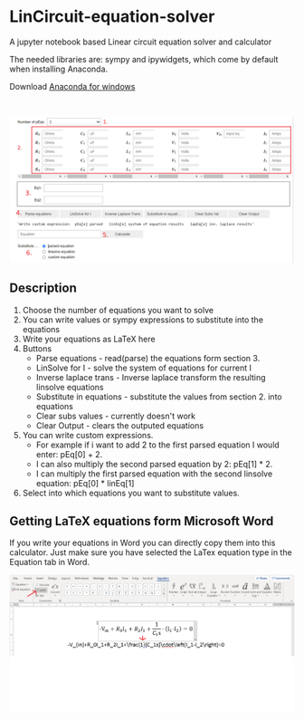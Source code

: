 # LinCircuit-equation-solver
A jupyter notebook based Linear circuit equation solver and calculator

The needed libraries are: sympy and ipywidgets, which come by default when installing Anaconda.

Download [Anaconda for windows](https://www.anaconda.com/products/individual)

⠀

![Linear Circuit Equation claculator layout](readme_assets/linsolve-explanation.png)

## Description
1. Choose the number of equations you want to solve
2. You can write values or sympy expressions to substitute into the equations
3. Write your equations as LaTeX here
4. Buttons
    * Parse equations - read(parse) the equations form section 3.
    * LinSolve for I - solve the system of equations for current I
    * Inverse laplace trans - Inverse laplace transform the resulting linsolve equations
    * Substitute in equations - substitute the values from section 2. into equations
    * Clear subs values - currently doesn't work
    * Clear Output - clears the outputed equations
5. You can write custom expressions.
    * For example if i want to add 2 to the first parsed equation I would enter: pEq[0] + 2.
    * I can also multiply the second parsed equation by 2: pEq[1] * 2.
    * I can multiply the first parsed equation with the second linsolve equation: pEq[0] * linEq[1]
6. Select into which equations you want to substitute values.

## Getting LaTeX equations form Microsoft Word
If you write your equations in Word you can directly copy them into this calculator. Just make sure you have selected the LaTex equation type in the Equation tab in Word.

![Word Equations](readme_assets/word-latex.png)
